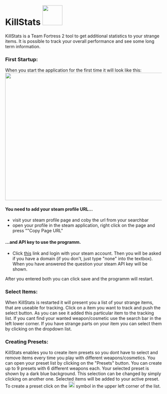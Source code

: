 # KillStats <kbd><img src="https://raw.githubusercontent.com/TechnicPlay/KillStats/Bin/resources/loading.gif" width="64px" height="64px"></kbd>

KillStats is a Team Fortress 2 tool to get additional statistics to your strange items. It is possible to track your overall performance and see some long term information. 

### First Startup:
When you start the application for the first time it will look like this:
<kbd><img src="https://i.imgur.com/i3MZYHQ.png" width="1050px" height="410px"></kbd>

#### You need to add your steam profile URL... 
* visit your steam profile page and coby the url from your searchbar
* open your profile in the steam application, right click on the page and press ""Copy Page URL"

#### ...and API key to use the programm.
* Click [this](https://steamcommunity.com/dev/apikey) link and login with your steam account. Then you will be asked if you have a domain (if you don't, just type "none" into the textbox). When you have answered the question your steam API key will be shown.

After you entered both you can click save and the programm will restart.

### Select Items:
When KillStats is restarted it will present you a list of your strange items, that are useable for tracking. Click on a item you want to track and push the select button. As you can see it added this particular item to the tracking list. If you cant find your wanted weapon/cosmetic use the search bar in the left lower corner. If you have strange parts on your item you can select them by clicking on the dropdown list.

### Creating Presets:
KillStats enables you to create item presets so you dont have to select and remove items every time you play with different weapons/cosmetics. You can open your preset list by clicking on the "Presets" button. You can create up to 9 presets with 6 different weapons each. Your selected preset is shown by a dark blue background. This selection can be changed by simply clicking on another one. Selected items will be added to your active preset. To create a preset click on the <kbd><img src="https://raw.githubusercontent.com/TechnicPlay/KillStats/Bin/resources/add_icon_small.png" width="20px" height="20px"></kbd> symbol in the upper left corner of the list. 


